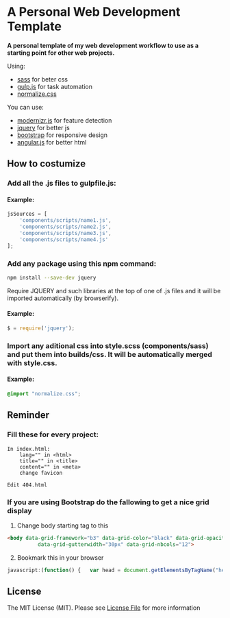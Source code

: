 # A Personal Web Development Template
**A personal template of my web development workflow to use as a starting point for other web projects.**

Using:
- [sass](http://sass-lang.com/) for beter css
- [gulp.js](http://gulpjs.com/) for task automation
- [normalize.css](https://necolas.github.io/normalize.css/)

You can use:
- [modernizr.js](https://modernizr.com/) for feature detection
- [jquery](https://jquery.com/) for better js
- [bootstrap](http://getbootstrap.com/) for responsive design
- [angular.js](https://angularjs.org/) for better html

## How to costumize

### Add all the .js files to gulpfile.js:
#### Example:

```javascript
jsSources = [
    'components/scripts/name1.js',
    'components/scripts/name2.js',
    'components/scripts/name3.js',
    'components/scripts/name4.js'
];
```

### Add any package using this npm command:

```bash
npm install --save-dev jquery
```

Require JQUERY and such libraries at the top of one of .js files and it will be imported automatically (by browserify).
#### Example:

```javascript
$ = require('jquery');
```

### Import any aditional css into style.scss (components/sass) and put them into builds/css. It will be automatically merged with style.css.
#### Example:

```scss
@import "normalize.css";
```

## Reminder
### Fill these for every project:
    In index.html:
        lang="" in <html>
        title="" in <title>
        content="" in <meta>
        change favicon

    Edit 404.html

### If you are using Bootstrap do the fallowing to get a nice grid display
1. Change body starting tag to this
```html
<body data-grid-framework="b3" data-grid-color="black" data-grid-opacity="0.3" data-grid-zindex="999"
          data-grid-gutterwidth="30px" data-grid-nbcols="12"> 
```
2. Bookmark this in your browser
```javascript
javascript:(function() {   var head = document.getElementsByTagName("head")[0];   var bklScript = document.createElement("script");   bklScript.type = "text/javascript";   bklScript.src = "http://alefeuvre.github.com/foundation-grid-displayer/gd-bookmarklet.min.js";   head.appendChild(bklScript); })();
```

## License

The MIT License (MIT). Please see [License File](LICENSE) for more information